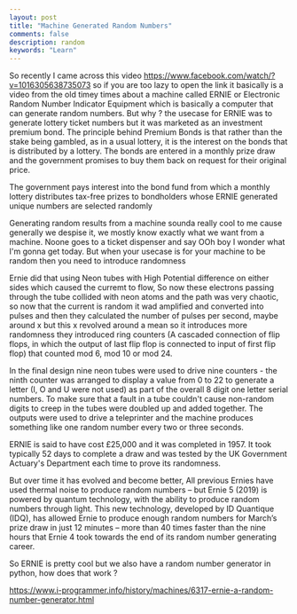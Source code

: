 ```yaml
---
layout: post
title: "Machine Generated Random Numbers"
comments: false
description: random 
keywords: "Learn"
---
```



So recently I came across this video <https://www.facebook.com/watch/?v=1016305638735073> so if you are too lazy to open the link it basically is a video from the old timey times about a machine called ERNIE or Electronic Random Number Indicator Equipment which is basically a computer that can generate random numbers. But why ? the usecase for ERNIE was to generate lottery ticket numbers but it was marketed as an investment premium bond. The principle behind Premium Bonds is that rather than the stake being gambled, as in a usual lottery, it is the interest on the bonds that is distributed by a lottery. The bonds are entered in a monthly prize draw and the government promises to buy them back on request for their original price. 

The government pays interest into the bond fund from which a monthly lottery distributes tax-free prizes to bondholders whose ERNIE generated unique numbers are selected randomly

Generating random results from a machine sounda really cool to me cause generally we despise it, we mostly know exactly what we want from a machine. Noone goes to a ticket dispenser and say OOh boy I wonder what I'm gonna get today. But when your usecase is for your machine to be random then you need to introduce randomness

Ernie did that using Neon tubes with High Potential difference on either sides which caused the curremt to flow, So now these electrons passing through the tube collided with neon atoms and the path was very chaotic, so now that the current is random it wad amplified and converted into pulses and then they calculated the number of pulses per second, maybe around x but this x revolved around a mean so it introduces more randomness they introduced ring counters (A cascaded connection of flip flops, in which the output of last flip flop is connected to input of first flip flop) that counted mod 6, mod 10 or mod 24. 

In the final design nine neon tubes were used to drive nine counters - the ninth counter was arranged to display a value from 0 to 22 to generate a letter (I, O and U were not used)  as part of the overall 8 digit one letter serial numbers. To make sure that a fault in a tube couldn't cause non-random digits to creep in the tubes were doubled up and added together. The outputs were used to drive a teleprinter and the machine produces something like one random number every two or three seconds.

ERNIE is said to have cost £25,000 and it was completed in 1957. It took typically 52 days to complete a draw and was tested by the UK Government Actuary's Department each time to prove its randomness. 

But over time it has evolved and become better, All previous Ernies have used thermal noise to produce random numbers – but Ernie 5 (2019) is powered by quantum technology, with the ability to produce random numbers through light.
This new technology, developed by ID Quantique (IDQ), has allowed Ernie to produce enough random numbers for March’s prize draw in just 12 minutes – more than 40 times faster than the nine hours that Ernie 4 took towards the end of its random number generating career.

So ERNIE is pretty cool but we also have a random number generator in python, how does that work ?


<https://www.i-programmer.info/history/machines/6317-ernie-a-random-number-generator.html>
